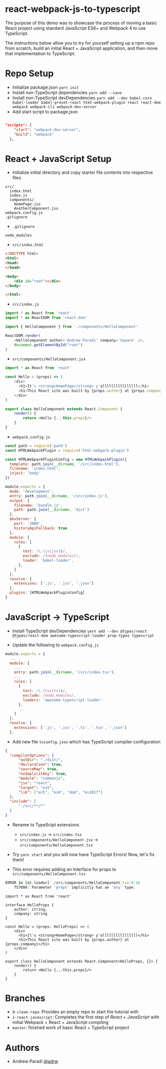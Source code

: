 # react-webpack-js-to-typescript

The purpose of this demo was to showcase the process of moving a basic React project using standard JavaScript ES6+ and Webpack 4 to use TypeScript.

The instructions below allow you to try for yourself setting up a npm repo from scratch, build an initial React + JavaScript application, and then move that implementation to TypeScript.

# Repo Setup
- Initialize package.json `yarn init`
- Install non-TypeScript dependencies `yarn add --save `
- Install non-TypeScript devDependencies `yarn add --dev babel-core babel-loader babel-preset-react html-webpack-plugin react react-dom webpack webpack-cli webpack-dev-server`
- Add start script to package.json
```JSON

"scripts": {
    "start": "webpack-dev-server",
    "build": "webpack"
  },
```

# React + JavaScript Setup
- Initialize initial directory and copy starter file contents into respective files

```
src/
  index.html
  index.js
  components/
    HomePage.jsx
    AnotherComponent.jsx
webpack.config.js
.gitignore
```

- `.gitignore`
```
node_modules
```

- `src/index.html`
```HTML
<!DOCTYPE html>
<html>
<head>
</head>

<body>
    <div id="root"></div>
</body>

</html>
```

- `src/index.js`
```js
import * as React from 'react'
import * as ReactDOM from 'react-dom'

import { HelloComponent } from './components/HelloComponent'

ReactDOM.render(
    <HelloComponent author='Andrew Paradi' company='Square' />,
    document.getElementById("root")
)
```

- `src/components/HelloComponent.jsx`
```js
import * as React from 'react'

const Hello = (props) => (
    <div>
      <h1>It's <strong>HomePage</strong> y'allllllllllllllll</h1>
      <h1>This React site was built by {props.author} at {props.company}</h1>
    </div>
)

export class HelloComponent extends React.Component {
    render() {
        return <Hello {...this.props}/>
    }
}
```

- `webpack.config.js`
```js
const path = require('path')
const HTMLWebpackPlugin = require('html-webpack-plugin')

const HTMLWebpackPluginConfig = new HTMLWebpackPlugin({
  template: path.join(__dirname, '/src/index.html'),
  filename: 'index.html',
  inject: 'body'
})

module.exports = {
  mode: 'development',
  entry: path.join(__dirname, '/src/index.js'),
  output: {
    filename: 'bundle.js',
    path: path.join(__dirname, 'dist')
  },
  devServer: {
    port: '3000',
    historyApiFallback: true
  },
  module: {
    rules: [
      {
        test: /\.(js|jsx)$/,
        exclude: /(node_modules)/,
        loader: 'babel-loader',
      },
    ]
  },
  resolve: {
    extensions: ['.js', '.jsx', '.json']
  },
  plugins: [HTMLWebpackPluginConfig]
}
```

# JavaScript -> TypeScript

- Install TypeScript devDependencies `yarn add --dev @types/react @types/react-dom awesome-typescript-loader prop-types typescript`

- Update the following to `webpack.config.js`
```js
module.exports = {
  ...
  module: {
    ...
    entry: path.join(__dirname, '/src/index.tsx'),
    ...
    rules: [
      {
        test: /\.(tsx|ts)$/,
        exclude: /node_modules/,
        loaders: 'awesome-typescript-loader'
      },
      ...
    ]
  },
  resolve: {
    extensions: ['.js', '.jsx', '.ts', '.tsx', '.json']
  },

```

- Add new file `tsconfig.json` which has TypeScript compiler configuration
```JSON
{
  "compilerOptions": {
      "outDir": "./dist/",
      "declaration": true,
      "sourceMap": true,
      "noImplicitAny": true,
      "module": "commonjs",
      "jsx": "react",
      "target": "es5",
      "lib": ["es5", "es6", "dom", "es2017"]
  },
  "include": [
      "./src/**/*"
  ]
}
```

- Rename to TypeScipt extensions
  - `src/index.js` -> `src/index.tsx`
  - `src/components/HelloComponent.jsx` -> `src/components/HelloComponent.tsx`

- Try `yarn start` and you will now have TypeScript Errors! Now, let's fix them!

- This error requires adding an Interface for props to `src/components/HelloComponent.tsx`
```js
ERROR in [at-loader] ./src/components/HelloComponent.tsx:8:16
    TS7006: Parameter 'props' implicitly has an 'any' type.
```

```tsx
import * as React from 'react'

interface HelloProps {
    author: string,
    company: string
}

const Hello = (props: HelloProps) => (
    <div>
      <h1>It's <strong>HomePage</strong> y'allllllllllllllll</h1>
      <h1>This React site was built by {props.author} at {props.company}</h1>
    </div>
)

export class HelloComponent extends React.Component<HelloProps, {}> {
    render() {
        return <Hello {...this.props}/>
    }
}
```

# Branches
- `0-clean-repo`: Provides an empty repo to start the tutorial with
- `1-react-javascript`: Completes the first step of *React + JavaScript* with initial Webpack + React + JavaScript compiling
- `master`: finished work of basic React + TypeScript project

# Authors
- Andrew Paradi [@adrw](https://github.com/adrw/)